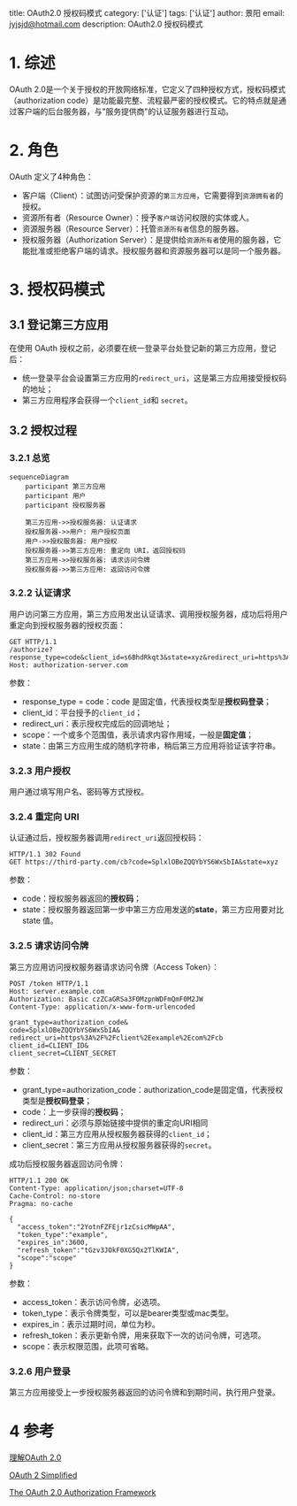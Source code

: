 title: OAuth2.0 授权码模式
category: ['认证']
tags: ['认证']
author: 景阳
email: jyjsjd@hotmail.com
description: OAuth2.0 授权码模式

# 1. 综述

OAuth 2.0是一个关于授权的开放网络标准，它定义了四种授权方式，授权码模式（authorization code）是功能最完整、流程最严密的授权模式。它的特点就是通过客户端的后台服务器，与"服务提供商"的认证服务器进行互动。

# 2. 角色

OAuth 定义了4种角色：

* 客户端（Client）：试图访问受保护资源的`第三方应用`，它需要得到`资源拥有者`的授权。
* 资源所有者（Resource Owner）：授予`客户端`访问权限的实体或人。
* 资源服务器（Resource Server）：托管`资源所有者`信息的服务器。
* 授权服务器（Authorization Server）：是提供给`资源所有者`使用的服务器，它能批准或拒绝客户端的请求。授权服务器和资源服务器可以是同一个服务器。

# 3. 授权码模式

## 3.1 登记第三方应用

在使用 OAuth 授权之前，必须要在统一登录平台处登记新的第三方应用，登记后：

* 统一登录平台会设置第三方应用的`redirect_uri`，这是第三方应用接受授权码的地址；
* 第三方应用程序会获得一个`client_id`和 `secret`。

## 3.2 授权过程

### 3.2.1 总览

```mermaid
sequenceDiagram
	participant 第三方应用
	participant 用户
    participant 授权服务器
    
    第三方应用->>授权服务器: 认证请求
    授权服务器->>用户: 用户授权页面
    用户->>授权服务器: 用户授权
    授权服务器->>第三方应用: 重定向 URI，返回授权码
    第三方应用->>授权服务器: 请求访问令牌
    授权服务器->>第三方应用: 返回访问令牌
```

### 3.2.2 认证请求

用户访问第三方应用，第三方应用发出认证请求、调用授权服务器，成功后将用户重定向到授权服务器的授权页面：

```http
GET HTTP/1.1
/authorize?response_type=code&client_id=s6BhdRkqt3&state=xyz&redirect_uri=https%3A%2F%2Fclient%2Eexample%2Ecom%2Fcb 
Host: authorization-server.com
```

参数：

* response_type = code：code 是固定值，代表授权类型是**授权码登录**；
* client_id：平台授予的`client_id`；
* redirect_uri：表示授权完成后的回调地址；
* scope：一个或多个范围值，表示请求内容作用域，一般是**固定值**；
* state：由第三方应用生成的随机字符串，稍后第三方应用将验证该字符串。

### 3.2.3 用户授权

用户通过填写用户名、密码等方式授权。

### 3.2.4 重定向 URI

认证通过后，授权服务器调用`redirect_uri`返回授权码：

```http
HTTP/1.1 302 Found
GET https://third-party.com/cb?code=SplxlOBeZQQYbYS6WxSbIA&state=xyz
```

参数：

- code：授权服务器返回的**授权码**；
- state：授权服务器返回第一步中第三方应用发送的**state**，第三方应用要对比 state 值。

### 3.2.5 请求访问令牌

第三方应用访问授权服务器请求访问令牌（Access Token）：

```http
POST /token HTTP/1.1
Host: server.example.com
Authorization: Basic czZCaGRSa3F0MzpnWDFmQmF0M2JW
Content-Type: application/x-www-form-urlencoded

grant_type=authorization_code&
code=SplxlOBeZQQYbYS6WxSbIA&
redirect_uri=https%3A%2F%2Fclient%2Eexample%2Ecom%2Fcb
client_id=CLIENT_ID&
client_secret=CLIENT_SECRET
```

参数：

- grant_type=authorization_code：authorization_code是固定值，代表授权类型是**授权码登录**；
- code：上一步获得的**授权码**；
- redirect_uri：必须与原始链接中提供的重定向URI相同
- client_id：第三方应用从授权服务器获得的`client_id`；
- client_secret：第三方应用从授权服务器获得的`secret`。

成功后授权服务器返回访问令牌：

```http
HTTP/1.1 200 OK
Content-Type: application/json;charset=UTF-8
Cache-Control: no-store
Pragma: no-cache

{
  "access_token":"2YotnFZFEjr1zCsicMWpAA",
  "token_type":"example",
  "expires_in":3600,
  "refresh_token":"tGzv3JOkF0XG5Qx2TlKWIA",
  "scope":"scope"
}
```

参数：

* access_token：表示访问令牌，必选项。
* token_type：表示令牌类型，可以是bearer类型或mac类型。
* expires_in：表示过期时间，单位为秒。
* refresh_token：表示更新令牌，用来获取下一次的访问令牌，可选项。
* scope：表示权限范围，此项可省略。


### 3.2.6 用户登录

第三方应用接受上一步授权服务器返回的访问令牌和到期时间，执行用户登录。

# 4 参考

[理解OAuth 2.0](http://www.ruanyifeng.com/blog/2014/05/oauth_2_0.html)

[OAuth 2 Simplified](https://aaronparecki.com/oauth-2-simplified/)

[The OAuth 2.0 Authorization Framework](https://tools.ietf.org/html/rfc6749)
